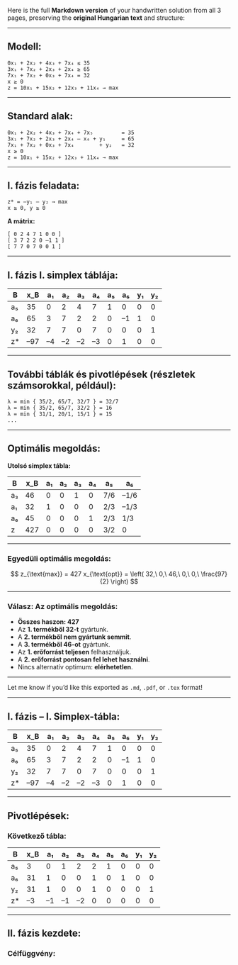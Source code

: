 Here is the full **Markdown version** of your handwritten solution from all 3 pages, preserving the **original Hungarian text** and structure:

---

## **Modell:**

```plaintext
0x₁ + 2x₂ + 4x₃ + 7x₄ ≤ 35  
3x₁ + 7x₂ + 2x₃ + 2x₄ ≥ 65  
7x₁ + 7x₂ + 0x₃ + 7x₄ = 32  
x ≥ 0  
z = 10x₁ + 15x₂ + 12x₃ + 11x₄ → max
```

---

## **Standard alak:**

```plaintext
0x₁ + 2x₂ + 4x₃ + 7x₄ + 7x₅         = 35  
3x₁ + 7x₂ + 2x₃ + 2x₄ – x₆ + y₁     = 65  
7x₁ + 7x₂ + 0x₃ + 7x₄        + y₂   = 32  
x ≥ 0  
z = 10x₁ + 15x₂ + 12x₃ + 11x₄ → max
```

---

## **I. fázis feladata:**

```plaintext
z* = –y₁ – y₂ → max  
x ≥ 0, y ≥ 0
```

**A mátrix:**

```
[ 0 2 4 7 1 0 0 ]  
[ 3 7 2 2 0 –1 1 ]  
[ 7 7 0 7 0 0 1 ]
```

---

## **I. fázis I. simplex táblája:**

| B   | x\_B | a₁ | a₂ | a₃ | a₄ | a₅ | a₆ | y₁ | y₂ |
| --- | ---- | -- | -- | -- | -- | -- | -- | -- | -- |
| a₅  | 35   | 0  | 2  | 4  | 7  | 1  | 0  | 0  | 0  |
| a₆  | 65   | 3  | 7  | 2  | 2  | 0  | –1 | 1  | 0  |
| y₂  | 32   | 7  | 7  | 0  | 7  | 0  | 0  | 0  | 1  |
| z\* | –97  | –4 | –2 | –2 | –3 | 0  | 1  | 0  | 0  |

---

## **További táblák és pivotlépések** (részletek számsorokkal, például):

```plaintext
λ = min { 35/2, 65/7, 32/7 } = 32/7  
λ = min { 35/2, 65/7, 32/2 } = 16  
λ = min { 31/1, 20/1, 15/1 } = 15  
...
```

---

## **Optimális megoldás:**

**Utolsó simplex tábla:**

| B  | x\_B | a₁ | a₂ | a₃ | a₄ | a₅  | a₆   |
| -- | ---- | -- | -- | -- | -- | --- | ---- |
| a₃ | 46   | 0  | 0  | 1  | 0  | 7/6 | –1/6 |
| a₁ | 32   | 1  | 0  | 0  | 0  | 2/3 | –1/3 |
| a₆ | 45   | 0  | 0  | 0  | 1  | 2/3 | 1/3  |
| z  | 427  | 0  | 0  | 0  | 0  | 3/2 | 0    |

---

### **Egyedüli optimális megoldás:**

$$
z_{\text{max}} = 427  
x_{\text{opt}} = \left( 32,\ 0,\ 46,\ 0,\ 0,\ \frac{97}{2} \right)
$$

---

### **Válasz: Az optimális megoldás:**

* **Összes haszon: 427**
* Az **1. termékből 32-t** gyártunk.
* A **2. termékből nem gyártunk semmit**.
* A **3. termékből 46-ot** gyártunk.
* Az **1. erőforrást teljesen** felhasználjuk.
* A **2. erőforrást pontosan fel lehet használni**.
* Nincs alternatív optimum: **elérhetetlen**.

---

Let me know if you’d like this exported as `.md`, `.pdf`, or `.tex` format!


---

## I. fázis – I. Simplex-tábla:

| B   | x_B | a₁ | a₂ | a₃ | a₄ | a₅ | a₆ | y₁ | y₂ |
|-----|-----|----|----|----|----|----|----|----|----|
| a₅  | 35  | 0  | 2  | 4  | 7  | 1  | 0  | 0  | 0  |
| a₆  | 65  | 3  | 7  | 2  | 2  | 0  | –1 | 1  | 0  |
| y₂  | 32  | 7  | 7  | 0  | 7  | 0  | 0  | 0  | 1  |
| z*  | –97 | –4 | –2 | –2 | –3 | 0  | 1  | 0  | 0  |

---

## Pivotlépések:

### Következő tábla:

| B   | x_B | a₁ | a₂ | a₃ | a₄ | a₅ | a₆ | y₁ | y₂ |
|-----|-----|----|----|----|----|----|----|----|----|
| a₅  | 3   | 0  | 1  | 2  | 2  | 1  | 0  | 0  | 0  |
| a₆  | 31  | 1  | 0  | 0  | 1  | 0  | 1  | 0  | 0  |
| y₂  | 31  | 1  | 0  | 0  | 1  | 0  | 0  | 0  | 1  |
| z*  | –3  | –1 | –1 | –2 | 0  | 0  | 0  | 0  | 0  |

---

## II. fázis kezdete:

### Célfüggvény:
